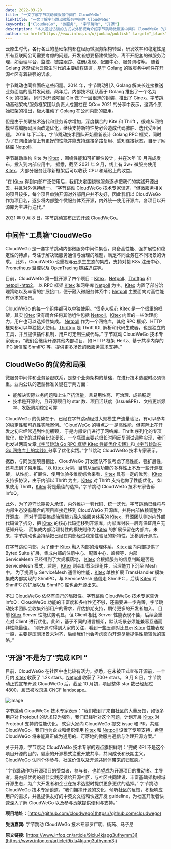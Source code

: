```yaml
---
date: 2022-03-28
title: "一文了解字节跳动微服务中间件 CloudWeGo"
linkTitle: "一文了解字节跳动微服务中间件 CloudWeGo"
keywords: ["CloudWeGo", "微服务", "字节跳动", "开源"]
description: "本文通过访谈的方式以外部视角介绍字节跳动微服务中间件 CloudWeGo 的开源背景、优势和局限以及开源目标等。"
author: <a href="https://www.infoq.cn/u/junbao/publish" target="_blank">Junbao Zhang</a>
---
```


云原生时代，各行各业的基础架构都在经历微服务架构转型，研发效率和稳定性是所有互联网公司需要考虑的问题。开发者想要搭建微服务，离不开配套的微服务治理，如治理平台、监控、链路跟踪、注册/发现、配置中心、服务网格等。
随着 Golang 逐渐成为云原生时代的主要编程语言，基于 Golang 的微服务中间件在开源社区有着较强的诉求。

字节跳动也同样面临这些问题。2014 年，字节跳动引入 Golang 解决长连接推送业务面临的高并发问题，两年后，内部技术团队基于 Golang 推出了一个名为 Kite 的框架，
同时对开源项目 Gin 做了一层很薄的封装，推出了 Ginex。字节跳动基础架构/服务框架团队负责人成国柱在 QCon 2021 的分享中表示，这两个原始框架的推出，极大推动了 Golang 在公司内部的应用。

但是由于关联技术迭代和业务诉求增加，深度耦合的 Kite 和 Thrift ，很难从网络模型或编解码层面改造优化，继续支持新特性势必会造成代码臃肿、迭代受阻问题。
2019 年下半年，字节跳动技术团队开始重新设计 Golang RPC 框架，同时为了在网络通信上有更好的性能并能支持连接多路复用、感知连接状态，自研了网络库 [Netpoll][Netpoll]。

字节跳动重构 Kite 为 [Kitex][Kitex] ，围绕性能和可扩展性设计，并在次年 10 月完成发布，投入到内部应用中。
据悉，截至 2021 年 9 月，线上有 3w+ 微服务使用 [Kitex][Kitex]，大部分服务迁移新框架后可以收获 CPU 和延迟上的收益。

“在 [Kitex][Kitex] 得到内部广泛使用后，我们决定围绕微服务逐步把我们的实践开源出去，并且对外保持统一。
”字节跳动 CloudWeGo 技术专家谈道，“但微服务相关的项目较多，每个项目单独开源对外部用户并不友好，因此我们以 CloudWeGo 作为项目名，逐步将内部整个微服务体系开源，内外统一使用开源库，各项目以开源库为主进行迭代。”

2021 年 9 月 8 日，字节跳动宣布正式开源 CloudWeGo。

## **中间件“工具箱”CloudWeGo**

CloudWeGo 是一套字节跳动内部微服务中间件集合，具备高性能、强扩展性和稳定性的特点，专注于解决微服务通信与治理的难题，满足不同业务在不同场景的诉求。
此外，CloudWeGo 也重视与云原生生态的集成，支持对接 K8s 注册中心、Prometheus 监控以及 OpenTracing 链路追踪等。

目前，CloudWeGo 第一批开源了四个项目：[Kitex][Kitex]、[Netpoll][Netpoll]、[Thriftgo][Thriftgo] 和 [netpoll-http2](https://github.com/cloudwego/netpoll-http2)，
以 RPC 框架 [Kitex][Kitex] 和网络库 [Netpoll][Netpoll] 为主。[Kitex][Kitex] 内置了部分治理策略以及丰富的扩展接口，便于融入微服务体系中；[Netpoll][Netpoll] 主要面向对高性能有诉求的场景。

CloudWeGo 的每一个组件都可以单独使用。“很多人担心 [Kitex][Kitex] 是一个很重的框架，其实 [Kitex][Kitex] 没有耦合任何其他组件包括 [Netpoll][Netpoll]，[Kitex][Kitex] 内置的一些治理能力，用户也可以选择性集成。
[Netpoll][Netpoll] 作为一个网络库，其他 RPC 框架、HTTP 框架都可以单独接入使用。[Thriftgo][Thriftgo] 是 Thrift IDL 解析和代码生成器，也是独立的工具，并且提供插件机制，用户可定制生成代码。”
字节跳动 CloudWeGo 技术专家表示，“我们会继续开源其他内部项目，如 HTTP 框架 Hertz、基于共享内存的 IPC 通信库 ShmIPC 等，提供更多场景的微服务需求支持。”

## **CloudWeGo 的优势和局限**

微服务中间件和业务紧密联系，是整个业务架构的基础，在进行技术选型时必须慎重。业内公认的选型标准关键在于两方面：

* 能解决实际业务问题和上生产抗流量，且易用性高、可治理、成熟稳定
* 技术是开源的，且开源项目的 star 数、项目活跃度（Issue&PR）、文档更新频率、发版周期稳定可靠

CloudWeGo 的优势在于，已经在字节跳动经过大规模生产流量验证，有可以参考的稳定性和可靠性实际案例。“CloudWeGo 的特点之一是高性能，但实际上在开发之初它经常遇到性能瓶颈，
于是内部专门进行了网络库、Thrift 序列化的专项优化，优化的过程会比较漫长，一个瓶颈点要花很长时间反复测试调整实现，我们也发过两篇文章[《字节跳动 Go RPC 框架 Kitex 性能优化实践》](http://www.cloudwego.io/zh/blog/2021/09/23/%E5%AD%97%E8%8A%82%E8%B7%B3%E5%8A%A8-go-rpc-%E6%A1%86%E6%9E%B6-kitex-%E6%80%A7%E8%83%BD%E4%BC%98%E5%8C%96%E5%AE%9E%E8%B7%B5/)和[《字节跳动在 Go 网络库上的实践》](https://www.cloudwego.io/zh/blog/2020/05/24/%E5%AD%97%E8%8A%82%E8%B7%B3%E5%8A%A8%E5%9C%A8-go-%E7%BD%91%E7%BB%9C%E5%BA%93%E4%B8%8A%E7%9A%84%E5%AE%9E%E8%B7%B5/)分享了优化实践。”字节跳动 CloudWeGo 技术专家表示。

据悉，与同类型项目相比，CloudWeGo 开发团队不仅考虑了高性能、强扩展性，还考虑到了易用性。“以 [Kitex][Kitex] 为例，目前从治理功能的多样性上不及一些开源框架，
从性能、扩展性、使用体验多维度综合来看，[Kitex][Kitex] 具有一定的优势。[Kitex][Kitex] 支持多协议，由于内部以 Thrift 为主，[Kitex][Kitex] 对 Thrift 支持也做了性能优化，
如果使用 Thrift，[Kitex][Kitex] 将是最佳的选择。”字节跳动 CloudWeGo 技术专家告诉 InfoQ。

此外，为了遵守长期投入承诺，内外维护一套代码、统一迭代，字节跳动已经将与内部生态没有耦合的项目直接迁移到 CloudWeGo 开源库，并将内部依赖调整为开源库。
而对于需要集成治理能力融入微服务体系的 [Kitex][Kitex]，开源团队则对内外部代码做了拆分，把 [Kitex][Kitex] 的核心代码迁移到开源库，内部库封装一层壳保证用户无感知升级，
而集成内部治理特性的模块则作为 [Kitex][Kitex] 的扩展保留在内部库。未来，字节跳动也会持续把已经在内部经过稳定性验证的新特性，迁移到开源库。

在字节跳动内部，为了便于 [Kitex][Kitex] 融入内部的治理体系，[Kitex][Kitex] 面向内部提供了 Byted Suite 扩展，集成内部的注册中心、配置中心、监控等，内部 ServiceMesh 已经得到了大规模落地，
[Kitex][Kitex] 会根据服务的信息判断是否是 ServiceMesh 模式，若是，[Kitex][Kitex] 则会卸载治理组件，治理能力下沉至 Mesh 中。
为了提高与 ServiceMesh 通信的性能，[Kitex][Kitex] 单独扩展 TransHandler 模块集成内部实现的 ShmIPC，与 ServiceMesh 通信走 ShmIPC ，后续 [Kitex][Kitex] 对 ShmIPC 的扩展以及 ShmIPC 库也会开源出来。

不过 CloudWeGo 依然有自己的局限性。字节跳动 CloudWeGo 技术专家告诉 InfoQ：CloudWeGo 功能的丰富度和多样性还不够，还需要进一步完善，字节跳动技术团队会收集外部用户的需求，评估排期支持，期待更多的开发者加入。
目前 [Kitex][Kitex] Server 性能优势明显，但 Client 相比 Server 性能表现不佳，后续会重点对 Client 进行优化。此外，基于不同的语言框架，默认场景必须能兼容互通而非性能最佳。
“刚开源时得到大家的关注，看到一些压测对比显示 [Kitex][Kitex] 性能表现一般，主要是压测场景未对齐，后续我们也会考虑面向开源尽量提供性能较优的策略。”

## **“开源”不是为了“完成 KPI ”**

目前，CloudWeGo 在社区中也比较有活力。据悉，在未被正式宣布开源前，一个月内 [Kitex][Kitex] 收获了 1.2k stars，[Netpoll][Netpoll] 收获了 700+ stars。
9 月 8 日，字节跳动正式宣布开源 CloudWeGo 后，截至 10 月初，项目整体 star 数已经超过 4800，且已被收录进 CNCF landscape。

![image](/img/blog/article_to_learn_about_CloudWeGo/image.png)

字节跳动 CloudWeGo 技术专家表示：“我们收到了来自社区的大量反馈，如很多用户对 Protobuf 的诉求较为强烈，我们已经针对这个问题，计划开展 [Kitex][Kitex] 对 Protobuf 支持的性能优化。
欢迎大家向 CloudWeGo 提交 issue 和 PR，共建 CloudWeGo。我们也为企业和组织使用 [Kitex][Kitex] 和 [Netpoll][Netpoll] 设置了专项支持，希望 CloudWeGo 将来能真正成为通用的、可落地的微服务通信与治理开源方案。”

关于开源，字节跳动 CloudWeGo 技术专家的观点旗帜鲜明：“完成 KPI 不是这个项目开源的目的。健康的开源模式注重开放共享，共同成长和长期主义。CloudWeGo 认同个体参与、社区价值以及开源共同体带来的归属感。”

“字节跳动作为开源项目的受益者、参与者，也希望成为开源项目的推动者、主导者，将内部优秀的最佳实践反馈给开源社区，与社区共同建设、丰富基础架构领域开源生态，为广大开发者和企业在技术选型时提供更多更优的选择。”
字节跳动 CloudWeGo 技术专家谈道，“我们拥抱开源的文化，倾听社区的反馈，积极响应用户的需求，并且提供友好的中英文文档和快速开发 guideline，为社区开发者快速深入了解 CloudWeGo 以及参与贡献提供便利与支持。”

**项目地址：**[https://github.com/cloudwego](https://github.com/cloudwego)

**受访嘉宾:**  字节跳动 CloudWeGo 技术专家罗广明、杨芮、马子昂

**原文链接:** [https://www.infoq.cn/article/9ixlu4kjapg3ufhymm3j](https://www.infoq.cn/article/9ixlu4kjapg3ufhymm3j)

[Kitex]: https://github.com/cloudwego/kitex
[Netpoll]: https://github.com/cloudwego/netpoll
[Thriftgo]: https://github.com/cloudwego/thriftgo
